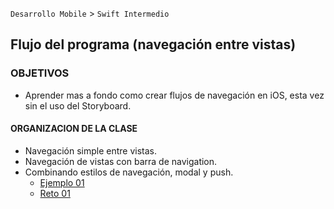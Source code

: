 
`Desarrollo Mobile` > `Swift Intermedio` 

##  Flujo del programa (navegación entre vistas)

### OBJETIVOS 

- Aprender mas a fondo como crear flujos de navegación en iOS, esta vez sin el uso del Storyboard.

#### ORGANIZACION DE LA CLASE 

- Navegación simple entre vistas.
- Navegación de vistas con barra de navigation.
- Combinando estilos de navegación, modal y push.
	- [Ejemplo 01](Ejemplo-01)
	- [Reto 01](Reto-01)

